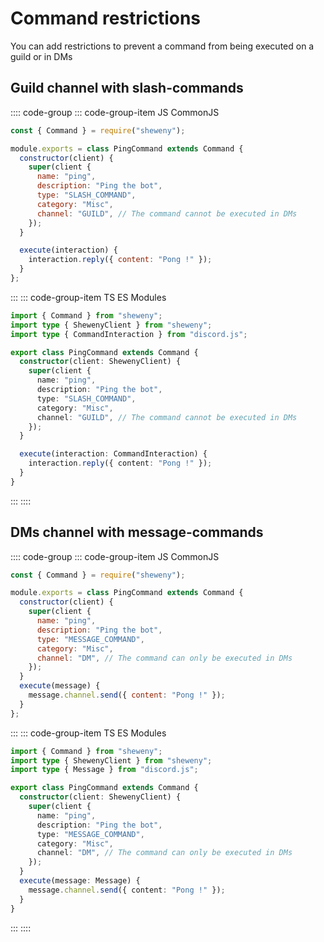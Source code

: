 # Command restrictions

You can add restrictions to prevent a command from being executed on a guild or in DMs

## Guild channel with slash-commands

:::: code-group
::: code-group-item JS CommonJS

```js
const { Command } = require("sheweny");

module.exports = class PingCommand extends Command {
  constructor(client) {
    super(client {
      name: "ping",
      description: "Ping the bot",
      type: "SLASH_COMMAND",
      category: "Misc",
      channel: "GUILD", // The command cannot be executed in DMs
    });
  }

  execute(interaction) {
    interaction.reply({ content: "Pong !" });
  }
};
```

:::
::: code-group-item TS ES Modules

```ts
import { Command } from "sheweny";
import type { ShewenyClient } from "sheweny";
import type { CommandInteraction } from "discord.js";

export class PingCommand extends Command {
  constructor(client: ShewenyClient) {
    super(client {
      name: "ping",
      description: "Ping the bot",
      type: "SLASH_COMMAND",
      category: "Misc",
      channel: "GUILD", // The command cannot be executed in DMs
    });
  }

  execute(interaction: CommandInteraction) {
    interaction.reply({ content: "Pong !" });
  }
}
```

:::
::::

## DMs channel with message-commands

:::: code-group
::: code-group-item JS CommonJS

```js
const { Command } = require("sheweny");

module.exports = class PingCommand extends Command {
  constructor(client) {
    super(client {
      name: "ping",
      description: "Ping the bot",
      type: "MESSAGE_COMMAND",
      category: "Misc",
      channel: "DM", // The command can only be executed in DMs
    });
  }
  execute(message) {
    message.channel.send({ content: "Pong !" });
  }
};
```

:::
::: code-group-item TS ES Modules

```ts
import { Command } from "sheweny";
import type { ShewenyClient } from "sheweny";
import type { Message } from "discord.js";

export class PingCommand extends Command {
  constructor(client: ShewenyClient) {
    super(client {
      name: "ping",
      description: "Ping the bot",
      type: "MESSAGE_COMMAND",
      category: "Misc",
      channel: "DM", // The command can only be executed in DMs
    });
  }
  execute(message: Message) {
    message.channel.send({ content: "Pong !" });
  }
}
```

:::
::::
